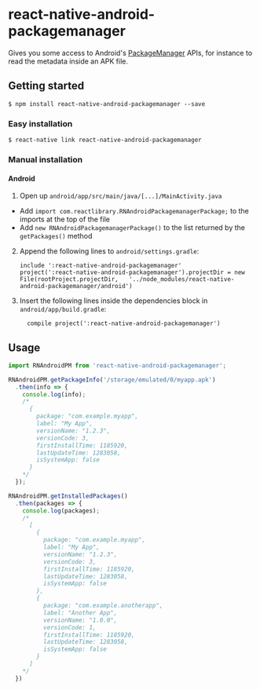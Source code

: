 # react-native-android-packagemanager

Gives you some access to Android's [PackageManager](https://developer.android.com/reference/android/content/pm/PackageManager.html) APIs, for instance to read the metadata inside an APK file.

## Getting started

`$ npm install react-native-android-packagemanager --save`

### Easy installation

`$ react-native link react-native-android-packagemanager`

### Manual installation


#### Android

1. Open up `android/app/src/main/java/[...]/MainActivity.java`
  - Add `import com.reactlibrary.RNAndroidPackagemanagerPackage;` to the imports at the top of the file
  - Add `new RNAndroidPackagemanagerPackage()` to the list returned by the `getPackages()` method
2. Append the following lines to `android/settings.gradle`:
    ```
    include ':react-native-android-packagemanager'
    project(':react-native-android-packagemanager').projectDir = new File(rootProject.projectDir,   '../node_modules/react-native-android-packagemanager/android')
    ```
3. Insert the following lines inside the dependencies block in `android/app/build.gradle`:
    ```
      compile project(':react-native-android-packagemanager')
    ```


## Usage
```javascript
import RNAndroidPM from 'react-native-android-packagemanager';

RNAndroidPM.getPackageInfo('/storage/emulated/0/myapp.apk')
  .then(info => {
    console.log(info);
    /*
      {
        package: "com.example.myapp",
        label: "My App",
        versionName: "1.2.3",
        versionCode: 3,
        firstInstallTime: 1185920,
        lastUpdateTime: 1283058,
        isSystemApp: false
      }
    */
  });

RNAndroidPM.getInstalledPackages()
  .then(packages => {
    console.log(packages);
    /*
      [
        {
          package: "com.example.myapp",
          label: "My App",
          versionName: "1.2.3",
          versionCode: 3,
          firstInstallTime: 1185920,
          lastUpdateTime: 1283058,
          isSystemApp: false
        },
        {
          package: "com.example.anotherapp",
          label: "Another App",
          versionName: "1.0.0",
          versionCode: 1,
          firstInstallTime: 1185920,
          lastUpdateTime: 1283058,
          isSystemApp: false
        }
      ]
    */
  })
```
